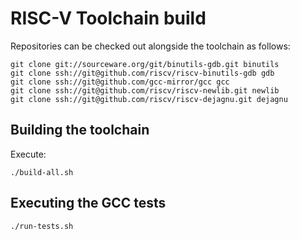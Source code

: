 RISC-V Toolchain build
======================

Repositories can be checked out alongside the toolchain as follows:

```
git clone git://sourceware.org/git/binutils-gdb.git binutils
git clone ssh://git@github.com/riscv/riscv-binutils-gdb gdb
git clone ssh://git@github.com/gcc-mirror/gcc gcc
git clone ssh://git@github.com/riscv/riscv-newlib.git newlib
git clone ssh://git@github.com/riscv/riscv-dejagnu.git dejagnu
```

Building the toolchain
----------------------

Execute:

```
./build-all.sh
```

Executing the GCC tests
-----------------------

```
./run-tests.sh
```
